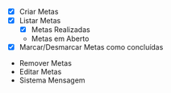 - [x] Criar Metas 
- [x] Listar Metas
    - [x] Metas Realizadas
    - Metas em Aberto
- [x] Marcar/Desmarcar Metas como concluídas
- Remover Metas
- Editar Metas
- Sistema Mensagem